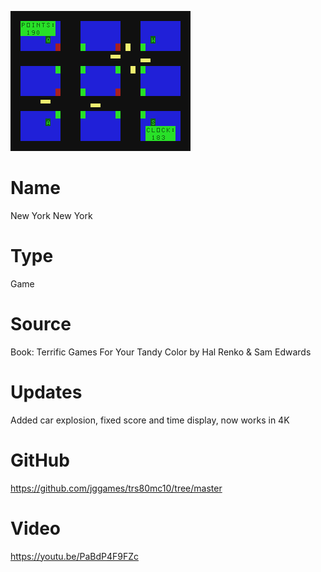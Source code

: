 ![NewYorkNewYork](newyork.png)

# Name
New York New York

# Type
Game

# Source
Book: Terrific Games For Your Tandy Color by Hal Renko & Sam Edwards

# Updates
Added car explosion, fixed score and time display, now works in 4K


# GitHub

https://github.com/jggames/trs80mc10/tree/master

# Video
https://youtu.be/PaBdP4F9FZc
